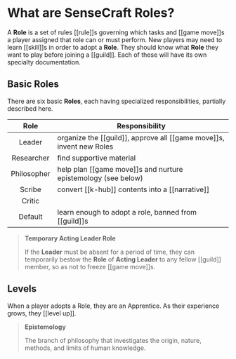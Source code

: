 # What are SenseCraft Roles?

A **Role** is a set of rules [[rule]]s governing which tasks and [[game move]]s a player assigned that role can or must perform. New players may need to learn [[skill]]s in order to adopt a **Role**. They should know what **Role** they want to play before joining a [[guild]]. Each of these will have its own specialty documentation.

## Basic Roles

There are six basic **Roles**, each having specialized responsibilities, partially described here.

Role | Responsibility
:---: | ---
Leader | organize the [[guild]], approve all [[game move]]s, invent new Roles
Researcher | find supportive material
Philosopher | help plan [[game move]]s and nurture epistemology (see below)
Scribe | convert [[k-hub]] contents into a [[narrative]]
Critic | 
Default | learn enough to adopt a role, banned from [[guild]]s

>**Temporary Acting Leader Role**
>
>If the **Leader** must be absent for a period of time, they can temporarily bestow the **Role** of **Acting Leader** to any fellow [[guild]] member, so as not to freeze [[game move]]s.

## Levels
When a player adopts a Role, they are an Apprentice. As their experience grows, they [[level up]].

>**Epistemology**
>
>The branch of philosophy that investigates the origin, nature, methods, and limits of human knowledge.